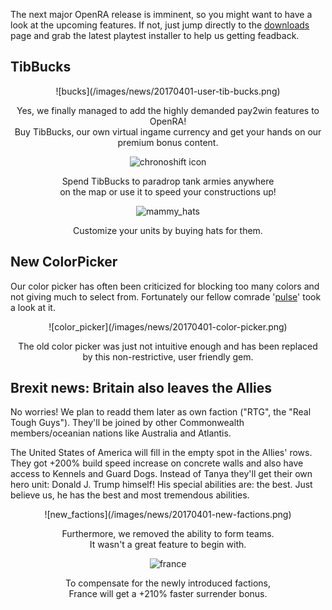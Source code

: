 The next major OpenRA release is imminent, so you might want to have a look at the upcoming features. If not, just jump directly to the [downloads](/download/) page and grab the latest playtest installer to help us getting feadback.

## TibBucks
<div style="text-align:center" markdown="1">
![bucks](/images/news/20170401-user-tib-bucks.png)

Yes, we finally managed to add the highly demanded pay2win features to OpenRA!<br>
Buy TibBucks, our own virtual ingame currency and get your hands on our premium bonus content.

![chronoshift icon](/images/news/20170401-chrono-speed-up.png)

Spend TibBucks to paradrop tank armies anywhere<br> on the map or use it to speed your constructions up!

![mammy_hats](/images/news/20170401-mammoth-hats.png)

Customize your units by buying hats for them.

</div>

## New ColorPicker

Our color picker has often been criticized for blocking too many colors and not giving much to select from. Fortunately our fellow comrade '[pulse](http://www.sleipnirstuff.com/forum/viewtopic.php?f=82&p=294293&sid=17a2bc916bb5935e144cfbf0f49adac4#294293)' took a look at it.

<div style="text-align:center" markdown="1">
![color_picker](/images/news/20170401-color-picker.png)

The old color picker was just not intuitive enough and has been replaced<br> by this non-restrictive, user friendly gem.

</div>

## Brexit news: Britain also leaves the Allies

No worries! We plan to readd them later as own faction ("RTG", the "Real Tough Guys"). They'll be joined by other Commonwealth members/oceanian nations like Australia and Atlantis.

The United States of America will fill in the empty spot in the Allies' rows. They got +200% build speed increase on concrete walls and also have access to Kennels and Guard Dogs. Instead of Tanya they'll get their own hero unit: Donald J. Trump himself! His special abilities are: the best. Just believe us, he has the best and most tremendous abilities.

<div style="text-align:center" markdown="1">
![new_factions](/images/news/20170401-new-factions.png)

Furthermore, we removed the ability to form teams.<br>It wasn't a great feature to begin with.

![france](/images/news/20170401-french-bonus.gif)

To compensate for the newly introduced factions,<br>France will get a +210% faster surrender bonus.
</div>
